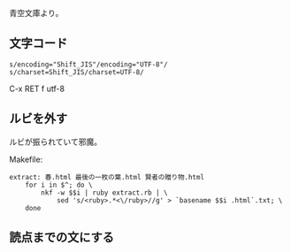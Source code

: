 青空文庫より。

## 文字コード

```
s/encoding="Shift_JIS"/encoding="UTF-8"/
s/charset=Shift_JIS/charset=UTF-8/
```

C-x RET f utf-8

## ルビを外す

ルビが振られていて邪魔。

Makefile:

```
extract: 春.html 最後の一枚の葉.html 賢者の贈り物.html
	for i in $^; do \
		nkf -w $$i | ruby extract.rb | \
			sed 's/<ruby>.*<\/ruby>//g' > `basename $$i .html`.txt; \
	done
```

## 読点までの文にする



